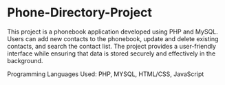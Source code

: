 # Phone-Directory-Project


This project is a phonebook application developed using PHP and MySQL. Users can add new contacts to the phonebook, update and delete existing contacts, and search the contact list. The project provides a user-friendly interface while ensuring that data is stored securely and effectively in the background.

Programming Languages ​​Used: PHP, MYSQL, HTML/CSS, JavaScript
